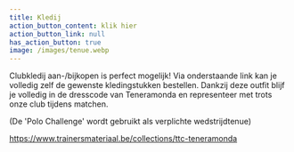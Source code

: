 ```yaml
---
title: Kledij
action_button_content: klik hier
action_button_link: null
has_action_button: true
image: /images/tenue.webp
---
```

C﻿lubkledij aan-/bijkopen is perfect mogelijk! Via onderstaande link kan je volledig zelf de gewenste kledingstukken bestellen. Dankzij deze outfit blijf je volledig in de dresscode van Teneramonda en representeer met trots onze club tijdens matchen. 

(﻿De 'Polo Challenge' wordt gebruikt als verplichte wedstrijdtenue)

https://www.trainersmateriaal.be/collections/ttc-teneramonda